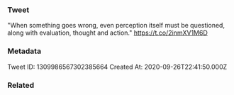 ### Tweet
"When something goes wrong, even perception itself must be questioned, along with evaluation, thought and action." https://t.co/2inmXV1M6D

### Metadata
Tweet ID: 1309986567302385664
Created At: 2020-09-26T22:41:50.000Z

### Related


